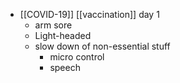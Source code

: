- [[COVID-19]] [[vaccination]] day 1
    - arm sore
    - Light-headed
    - slow down of non-essential stuff
        - micro control
        - speech
